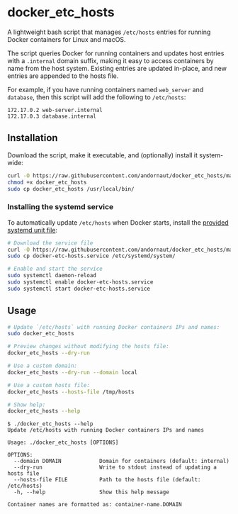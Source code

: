# docker_etc_hosts

A lightweight bash script that manages `/etc/hosts` entries for running Docker containers for Linux and macOS.

The script queries Docker for running containers and updates host entries with a `.internal` domain suffix, making it easy to access containers by name from the host system. Existing entries are updated in-place, and new entries are appended to the hosts file.

For example, if you have running containers named `web_server` and `database`,
then this script will add the following to `/etc/hosts`:

```text
172.17.0.2 web-server.internal
172.17.0.3 database.internal
```

## Installation

Download the script, make it executable, and (optionally) install it system-wide:

```bash
curl -O https://raw.githubusercontent.com/andornaut/docker_etc_hosts/main/docker_etc_hosts
chmod +x docker_etc_hosts
sudo cp docker_etc_hosts /usr/local/bin/
```

### Installing the systemd service

To automatically update `/etc/hosts` when Docker starts, install the [provided systemd unit file](./docker-etc-hosts.service):

```bash
# Download the service file
curl -O https://raw.githubusercontent.com/andornaut/docker_etc_hosts/main/docker-etc-hosts.service
sudo cp docker-etc-hosts.service /etc/systemd/system/

# Enable and start the service
sudo systemctl daemon-reload
sudo systemctl enable docker-etc-hosts.service
sudo systemctl start docker-etc-hosts.service
```

## Usage

```bash
# Update `/etc/hosts` with running Docker containers IPs and names:
sudo docker_etc_hosts

# Preview changes without modifying the hosts file:
docker_etc_hosts --dry-run

# Use a custom domain:
docker_etc_hosts --dry-run --domain local

# Use a custom hosts file:
docker_etc_hosts --hosts-file /tmp/hosts

# Show help:
docker_etc_hosts --help
```

```text
$ ./docker_etc_hosts --help
Update /etc/hosts with running Docker containers IPs and names

Usage: ./docker_etc_hosts [OPTIONS]

OPTIONS:
  --domain DOMAIN            Domain for containers (default: internal)
  --dry-run                  Write to stdout instead of updating a hosts file
  --hosts-file FILE          Path to the hosts file (default: /etc/hosts)
  -h, --help                 Show this help message

Container names are formatted as: container-name.DOMAIN
```
